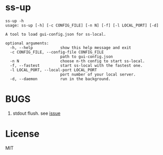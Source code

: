# ss-up

```
ss-up -h
usage: ss-up [-h] [-c CONFIG_FILE] [-n N] [-f] [-l LOCAL_PORT] [-d]

A tool to load gui-config.json for ss-local.

optional arguments:
  -h, --help            show this help message and exit
  -c CONFIG_FILE, --config-file CONFIG_FILE
                        path to gui-config.json
  -n N                  choose n-th config to start ss-local.
  -f, --fastest         start ss-local with the fastest one.
  -l LOCAL_PORT, --local-port LOCAL_PORT
                        port number of your local server.
  -d, --daemon          run in the background.
```


# BUGS

1. stdout flush. see [issue](https://github.com/shadowsocks/shadowsocks-libev/issues/2048)

# License
MIT

